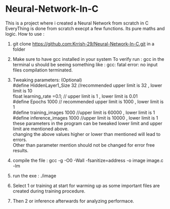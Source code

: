 # Neural-Network-In-C
This is a project where i created a Neural Network from scratch in C
EveryThing is done from scratch execpt a few functions.
Its pure maths and logic.
How to use :
1. git clone  https://github.com:Krrish-29/Neural-Network-In-C.git in a folder
2. Make sure to have gcc installed in your system 
   To verify run : gcc in the terminal u should be seeing something like : gcc: fatal error: no input files compilation terminated.

3. Tweaking parameters: (Optional)<br>
    #define HiddenLayer1_Size 32 //recommended upper limit is 32 , lower limit is 10 <br>
    float learning_rate =0.1; // upper limit is 1 , lower limit is 0.01 <br>
    #define Epochs 1000 // recommended upper limit is 1000 , lower limit is 1 <br>
    #define training_images 1000 //upper limit is 60000 , lower limit is 1 <br>
    #define inference_images 1000 //upper limit is 10000 , lower limit is 1<br>
    these parameters in the program can be tweaked lower limit and upper limit are mentioned above. <br>
    changing the above values higher or lower than mentioned will lead to errors.<br>
    Other than parameter mention should not be changed for error free results. 
4. compile the file : gcc -g -O0 -Wall -fsanitize=address -o image image.c -lm
5. run the exe : ./image
6. Select 1 or training at start for warming up as some important files are created during training procedure. 
7. Then 2 or inference afterwards for analyzing performace.  
